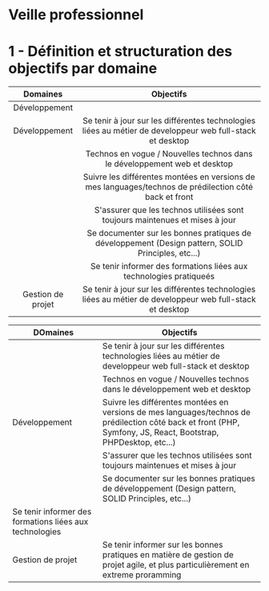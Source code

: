 # **Veille professionnel**

# 1 - Définition et structuration des objectifs par domaine

| Domaines 	    |       Objectifs     	                                                      |
|:-------------------:|:-----------------------------------------------------------------------------:|
| Développement       |
| Développement       | Se tenir à jour sur les différentes technologies liées au métier de developpeur web full-stack et desktop |
|        | Technos en vogue / Nouvelles technos dans le développement web et desktop |
|        | Suivre les différentes montées en versions de mes languages/technos de prédilection côté back et front |
|        | S'assurer que les technos utilisées sont toujours maintenues et mises à jour |
|        | Se documenter sur les bonnes pratiques de développement (Design pattern, SOLID Principles, etc...) |
|        | Se tenir informer des formations liées aux technologies pratiqueés |
| Gestion de projet | Se tenir à jour sur les différentes technologies liées au métier de developpeur web full-stack et desktop |

<table>
  <thead>
    <tr>
      <th>DOmaines</th>
      <th>Objectifs</th>
    </tr>
  </thead>
  <tbody>
    <tr>
      <td rowspan="5">Développement</td>
      <td>Se tenir à jour sur les différentes technologies liées au métier de developpeur web full-stack et desktop</td>
    </tr>
    <tr>
      <td>Technos en vogue / Nouvelles technos dans le développement web et desktop</td>
    </tr>
    <tr>
      <td>Suivre les différentes montées en versions de mes languages/technos de prédilection côté back et front (PHP, Symfony, JS, React, Bootstrap, PHPDesktop, etc...)</td>
    </tr>
    <tr>
      <td>S'assurer que les technos utilisées sont toujours maintenues et mises à jour</td>
    </tr>
    <tr>
      <td>Se documenter sur les bonnes pratiques de développement (Design pattern, SOLID Principles, etc...)</td>
    </tr>
    <tr>
      <td>Se tenir informer des formations liées aux technologies</td>
    </tr>
    <tr>
      <td rowspan="5">Gestion de projet</td>
      <td>Se tenir informer sur les bonnes pratiques en matière de gestion de projet agile, et plus particulièrement en extreme proramming</td>
    </tr>
  </tbody>
</table>

